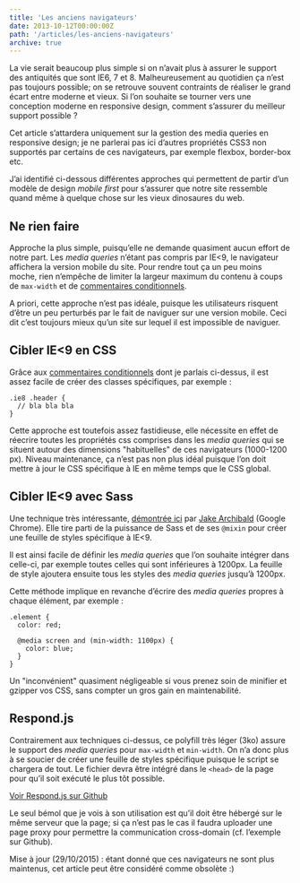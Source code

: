 ```yaml
---
title: 'Les anciens navigateurs'
date: 2013-10-12T00:00:00Z
path: '/articles/les-anciens-navigateurs'
archive: true
---
```


La vie serait beaucoup plus simple si on n’avait plus à assurer le support des antiquités que sont IE6, 7 et 8. Malheureusement au quotidien ça n’est pas toujours possible; on se retrouve souvent contraints de réaliser le grand écart entre moderne et vieux. Si l’on souhaite se tourner vers une conception moderne en responsive design, comment s’assurer du meilleur support possible ?

<p class="info">Cet article s’attardera uniquement sur la gestion des media queries en responsive design; je ne parlerai pas ici d’autres propriétés CSS3 non supportés par certains de ces navigateurs, par exemple flexbox, border-box etc.</p>

J’ai identifié ci-dessous différentes approches qui permettent de partir d’un modèle de design _mobile first_ pour s’assurer que notre site ressemble quand même à quelque chose sur les vieux dinosaures du web.

## Ne rien faire

Approche la plus simple, puisqu’elle ne demande quasiment aucun effort de notre part. Les _media queries_ n’étant pas compris par IE&lt;9, le navigateur affichera la version mobile du site. Pour rendre tout ça un peu moins moche, rien n’empêche de limiter la largeur maximum du contenu à coups de `max-width` et de [commentaires conditionnels](http://briangelhaus.com/blog/target-ie-in-css/).

A priori, cette approche n’est pas idéale, puisque les utilisateurs risquent d’être un peu perturbés par le fait de naviguer sur une version mobile. Ceci dit c’est toujours mieux qu’un site sur lequel il est impossible de naviguer.

## Cibler IE<9 en CSS

Grâce aux [commentaires conditionnels](http://briangelhaus.com/blog/target-ie-in-css/) dont je parlais ci-dessus, il est assez facile de créer des classes spécifiques, par exemple :

    .ie8 .header {
      // bla bla bla
    }

Cette approche est toutefois assez fastidieuse, elle nécessite en effet de réecrire toutes les propriétés css comprises dans les _media queries_ qui se situent autour des dimensions "habituelles" de ces navigateurs (1000-1200 px). Niveau maintenance, ça n’est pas non plus idéal puisque l’on doit mettre à jour le CSS spécifique à IE en même temps que le CSS global.

## Cibler IE&lt;9 avec Sass

Une technique très intéressante, [démontrée ici](http://jakearchibald.github.io/sass-ie/) par [Jake Archibald](http://jakearchibald.com/) (Google Chrome). Elle tire parti de la puissance de Sass et de ses `@mixin` pour créer une feuille de styles spécifique à IE&lt;9.

Il est ainsi facile de définir les _media queries_ que l’on souhaite intégrer dans celle-ci, par exemple toutes celles qui sont inférieures à 1200px. La feuille de style ajoutera ensuite tous les styles des _media queries_ jusqu’à 1200px.

Cette méthode implique en revanche d’écrire des _media queries_ propres à chaque élément, par exemple :

    .element {
      color: red;

      @media screen and (min-width: 1100px) {
        color: blue;
      }
    }

Un "inconvénient" quasiment négligeable si vous prenez soin de minifier et gzipper vos CSS, sans compter un gros gain en maintenabilité.

## Respond.js

Contrairement aux techniques ci-dessus, ce polyfill très léger (3ko) assure le support des _media queries_ pour `max-width` et `min-width`. On n’a donc plus à se soucier de créer une feuille de styles spécifique puisque le script se chargera de tout. Le fichier devra être intégré dans le `<head>` de la page pour qu’il soit exécuté le plus tôt possible.

[Voir Respond.js sur Github](https://github.com/scottjehl/Respond)

Le seul bémol que je vois à son utilisation est qu’il doit être hébergé sur le même serveur que la page; si ça n’est pas le cas il faudra uploader une page proxy pour permettre la communication cross-domain (cf. l’exemple sur Github).

<p class="info">Mise à jour (29/10/2015) : étant donné que ces navigateurs ne sont plus maintenus, cet article peut être considéré comme obsolète :)</p>
